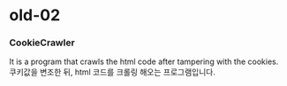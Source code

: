 # old-02
### CookieCrawler   
It is a program that crawls the html code after tampering with the cookies.   
쿠키값을 변조한 뒤, html 코드를 크롤링 해오는 프로그램입니다.

